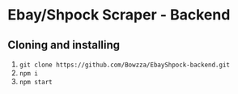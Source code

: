 # Ebay/Shpock Scraper - Backend

## Cloning and installing
1. `git clone https://github.com/Bowzza/EbayShpock-backend.git`
2. `npm i`
3. `npm start`
